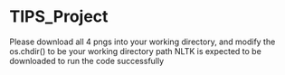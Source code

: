 # TIPS_Project
Please download all 4 pngs into your working directory, and modify the os.chdir()  to be your working directory path
NLTK is expected to be downloaded to run the code successfully

